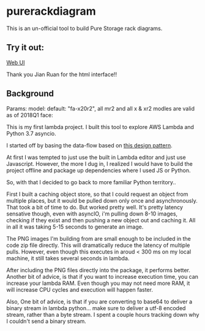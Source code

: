 # purerackdiagram

This is an un-official tool to build Pure Storage rack diagrams.

## Try it out:

[Web UI](https://sile16.github.io/purerackdiagram/ui/)

Thank you Jian Ruan for the html interface!!

## Background


Params:
model: default: "fa-x20r2", all mr2 and all x & xr2 modles are valid as of 2018Q1
face: 

This is my first lambda project.  I built this tool to explore AWS Lambda and Python 3.7 asyncio.  

I started off by basing the data-flow based on [this design pattern](https://aws.amazon.com/blogs/compute/resize-images-on-the-fly-with-amazon-s3-aws-lambda-and-amazon-api-gateway/).

At first I was tempted to just use the built in Lambda editor and just use Javascript.  However, the more I dug in, I realized I would have to build the project offline and package up dependencies where I used JS or Python.  

So, with that I decided to go back to more familiar Python territory..

First I built a caching object store, so that I could request an object from multiple places, but it would be pulled down only once and asynchronously.  That took a bit of time to do.  But worked pretty well.  It's pretty latency sensative though, even with asyncIO, i'm pulling down 8-10 images, checking if they exist and then pushing a new object out and caching it.  All in all it was taking 5-15 seconds to generate an image.

The PNG images I'm building from are small enough to be included in the code zip file directly.  This will dramatically reduce the latency of multiple pulls.  However, even though this executes in aroud < 300 ms on my local machine, it still takes several seconds in lambda.  

After including the PNG files directly into the package, it performs better.  Another bit of advice, is that if you want to increase execution time, you can increase your lambda RAM.  Even though you may not need more RAM, it will increase CPU cycles and execution will happen faster.

Also, One bit of advice, is that if you are converting to base64 to deliver a binary stream in lambda python... make sure to deliver a utf-8 encoded stream, rather than a byte stream.  I spent a couple hours tracking down why I couldn't send a binary stream. 



